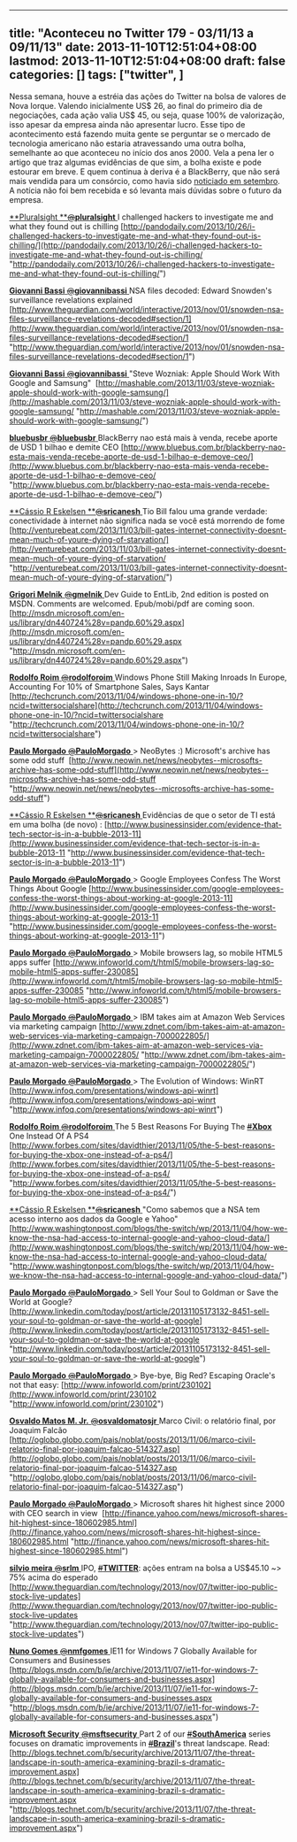 
---
title: "Aconteceu no Twitter 179 - 03/11/13 a 09/11/13"
date: 2013-11-10T12:51:04+08:00
lastmod: 2013-11-10T12:51:04+08:00
draft: false
categories: []
tags: ["twitter", ]
---


Nessa semana, houve a estréia das ações do Twitter na bolsa de valores de Nova Iorque. Valendo inicialmente US$ 26, ao final do primeiro dia de negociações, cada ação valia US$ 45, ou seja, quase 100% de valorização, isso apesar da empresa ainda não apresentar lucro. Esse tipo de acontecimento está fazendo muita gente se perguntar se o mercado de tecnologia americano não estaria atravessando uma outra bolha, semelhante ao que aconteceu no início dos anos 2000. Vela a pena ler o artigo que traz algumas evidências de que sim, a bolha existe e pode estourar em breve. E quem continua à deriva é a BlackBerry, que não será mais vendida para um consórcio, como havia sido [noticiado em setembro](/blog/post/2013/09/29/Aconteceu-no-Twitter-173-220913-a-280913.aspx).  A notícia não foi bem recebida e só levanta mais dúvidas sobre o futuro da empresa.

[**Pluralsight **‏<s>@</s>**pluralsight** ](https://twitter.com/pluralsight) I challenged hackers to investigate me and what they found out is chilling [http://pandodaily.com/2013/10/26/i-challenged-hackers-to-investigate-me-and-what-they-found-out-is-chilling/](http://pandodaily.com/2013/10/26/i-challenged-hackers-to-investigate-me-and-what-they-found-out-is-chilling/ "http://pandodaily.com/2013/10/26/i-challenged-hackers-to-investigate-me-and-what-they-found-out-is-chilling/")   

[**Giovanni Bassi** ‏<s>@</s>**giovannibassi** ](https://twitter.com/giovannibassi) NSA files decoded: Edward Snowden's surveillance revelations explained [http://www.theguardian.com/world/interactive/2013/nov/01/snowden-nsa-files-surveillance-revelations-decoded#section/1](http://www.theguardian.com/world/interactive/2013/nov/01/snowden-nsa-files-surveillance-revelations-decoded#section/1 "http://www.theguardian.com/world/interactive/2013/nov/01/snowden-nsa-files-surveillance-revelations-decoded#section/1")   

[**Giovanni Bassi** ‏<s>@</s>**giovannibassi** ](https://twitter.com/giovannibassi) "Steve Wozniak: Apple Should Work With Google and Samsung"  [http://mashable.com/2013/11/03/steve-wozniak-apple-should-work-with-google-samsung/](http://mashable.com/2013/11/03/steve-wozniak-apple-should-work-with-google-samsung/ "http://mashable.com/2013/11/03/steve-wozniak-apple-should-work-with-google-samsung/")   

[**bluebusbr** ‏<s>@</s>**bluebusbr** ](https://twitter.com/bluebusbr) BlackBerry nao está mais à venda, recebe aporte de USD 1 bilhao e demite CEO [http://www.bluebus.com.br/blackberry-nao-esta-mais-venda-recebe-aporte-de-usd-1-bilhao-e-demove-ceo/](http://www.bluebus.com.br/blackberry-nao-esta-mais-venda-recebe-aporte-de-usd-1-bilhao-e-demove-ceo/ "http://www.bluebus.com.br/blackberry-nao-esta-mais-venda-recebe-aporte-de-usd-1-bilhao-e-demove-ceo/")   

[**Cássio R Eskelsen **‏<s>@</s>**sricanesh** ](https://twitter.com/sricanesh) Tio Bill falou uma grande verdade: conectividade à internet não significa nada se você está morrendo de fome [http://venturebeat.com/2013/11/03/bill-gates-internet-connectivity-doesnt-mean-much-of-youre-dying-of-starvation/](http://venturebeat.com/2013/11/03/bill-gates-internet-connectivity-doesnt-mean-much-of-youre-dying-of-starvation/ "http://venturebeat.com/2013/11/03/bill-gates-internet-connectivity-doesnt-mean-much-of-youre-dying-of-starvation/")   

[**Grigori Melnik** ‏<s>@</s>**gmelnik** ](https://twitter.com/gmelnik) Dev Guide to EntLib, 2nd edition is posted on MSDN. Comments are welcomed. Epub/mobi/pdf are coming soon.  [http://msdn.microsoft.com/en-us/library/dn440724%28v=pandp.60%29.aspx](http://msdn.microsoft.com/en-us/library/dn440724%28v=pandp.60%29.aspx "http://msdn.microsoft.com/en-us/library/dn440724%28v=pandp.60%29.aspx")   

[**Rodolfo Roim** ‏<s>@</s>**rodolforoim** ](https://twitter.com/rodolforoim) Windows Phone Still Making Inroads In Europe, Accounting For 10% of Smartphone Sales, Says Kantar [http://techcrunch.com/2013/11/04/windows-phone-one-in-10/?ncid=twittersocialshare](http://techcrunch.com/2013/11/04/windows-phone-one-in-10/?ncid=twittersocialshare "http://techcrunch.com/2013/11/04/windows-phone-one-in-10/?ncid=twittersocialshare")   

[**Paulo Morgado** ‏<s>@</s>**PauloMorgado** ](https://twitter.com/PauloMorgado) > NeoBytes :) Microsoft's archive has some odd stuff  [http://www.neowin.net/news/neobytes--microsofts-archive-has-some-odd-stuff](http://www.neowin.net/news/neobytes--microsofts-archive-has-some-odd-stuff "http://www.neowin.net/news/neobytes--microsofts-archive-has-some-odd-stuff")   

[**Cássio R Eskelsen **‏<s>@</s>**sricanesh** ](https://twitter.com/sricanesh) Evidências de que o setor de TI está em uma bolha (de novo) : [http://www.businessinsider.com/evidence-that-tech-sector-is-in-a-bubble-2013-11](http://www.businessinsider.com/evidence-that-tech-sector-is-in-a-bubble-2013-11 "http://www.businessinsider.com/evidence-that-tech-sector-is-in-a-bubble-2013-11")   

[**Paulo Morgado** ‏<s>@</s>**PauloMorgado** ](https://twitter.com/PauloMorgado) > Google Employees Confess The Worst Things About Google [http://www.businessinsider.com/google-employees-confess-the-worst-things-about-working-at-google-2013-11](http://www.businessinsider.com/google-employees-confess-the-worst-things-about-working-at-google-2013-11 "http://www.businessinsider.com/google-employees-confess-the-worst-things-about-working-at-google-2013-11")   

[**Paulo Morgado** ‏<s>@</s>**PauloMorgado** ](https://twitter.com/PauloMorgado) > Mobile browsers lag, so mobile HTML5 apps suffer [http://www.infoworld.com/t/html5/mobile-browsers-lag-so-mobile-html5-apps-suffer-230085](http://www.infoworld.com/t/html5/mobile-browsers-lag-so-mobile-html5-apps-suffer-230085 "http://www.infoworld.com/t/html5/mobile-browsers-lag-so-mobile-html5-apps-suffer-230085")   

[**Paulo Morgado** ‏<s>@</s>**PauloMorgado** ](https://twitter.com/PauloMorgado) > IBM takes aim at Amazon Web Services via marketing campaign [http://www.zdnet.com/ibm-takes-aim-at-amazon-web-services-via-marketing-campaign-7000022805/](http://www.zdnet.com/ibm-takes-aim-at-amazon-web-services-via-marketing-campaign-7000022805/ "http://www.zdnet.com/ibm-takes-aim-at-amazon-web-services-via-marketing-campaign-7000022805/")   

[**Paulo Morgado** ‏<s>@</s>**PauloMorgado** ](https://twitter.com/PauloMorgado) > The Evolution of Windows: WinRT [http://www.infoq.com/presentations/windows-api-winrt](http://www.infoq.com/presentations/windows-api-winrt "http://www.infoq.com/presentations/windows-api-winrt")   

[**Rodolfo Roim** ‏<s>@</s>**rodolforoim** ](https://twitter.com/rodolforoim) The 5 Best Reasons For Buying The [<s>#</s>**Xbox**](https://twitter.com/search?q=%23Xbox&src=hash) One Instead Of A PS4  [http://www.forbes.com/sites/davidthier/2013/11/05/the-5-best-reasons-for-buying-the-xbox-one-instead-of-a-ps4/](http://www.forbes.com/sites/davidthier/2013/11/05/the-5-best-reasons-for-buying-the-xbox-one-instead-of-a-ps4/ "http://www.forbes.com/sites/davidthier/2013/11/05/the-5-best-reasons-for-buying-the-xbox-one-instead-of-a-ps4/")   

[**Cássio R Eskelsen **‏<s>@</s>**sricanesh** ](https://twitter.com/sricanesh) "Como sabemos que a NSA tem acesso interno aos dados da Google e Yahoo" [http://www.washingtonpost.com/blogs/the-switch/wp/2013/11/04/how-we-know-the-nsa-had-access-to-internal-google-and-yahoo-cloud-data/](http://www.washingtonpost.com/blogs/the-switch/wp/2013/11/04/how-we-know-the-nsa-had-access-to-internal-google-and-yahoo-cloud-data/ "http://www.washingtonpost.com/blogs/the-switch/wp/2013/11/04/how-we-know-the-nsa-had-access-to-internal-google-and-yahoo-cloud-data/")   

[**Paulo Morgado** ‏<s>@</s>**PauloMorgado** ](https://twitter.com/PauloMorgado) > Sell Your Soul to Goldman or Save the World at Google? [http://www.linkedin.com/today/post/article/20131105173132-8451-sell-your-soul-to-goldman-or-save-the-world-at-google](http://www.linkedin.com/today/post/article/20131105173132-8451-sell-your-soul-to-goldman-or-save-the-world-at-google "http://www.linkedin.com/today/post/article/20131105173132-8451-sell-your-soul-to-goldman-or-save-the-world-at-google")   

[**Paulo Morgado** ‏<s>@</s>**PauloMorgado** ](https://twitter.com/PauloMorgado) > Bye-bye, Big Red? Escaping Oracle's not that easy: [http://www.infoworld.com/print/230102](http://www.infoworld.com/print/230102 "http://www.infoworld.com/print/230102")   

[**Osvaldo Matos M. Jr.** ‏<s>@</s>**osvaldomatosjr** ](https://twitter.com/osvaldomatosjr) Marco Civil: o relatório final, por Joaquim Falcão [http://oglobo.globo.com/pais/noblat/posts/2013/11/06/marco-civil-relatorio-final-por-joaquim-falcao-514327.asp](http://oglobo.globo.com/pais/noblat/posts/2013/11/06/marco-civil-relatorio-final-por-joaquim-falcao-514327.asp "http://oglobo.globo.com/pais/noblat/posts/2013/11/06/marco-civil-relatorio-final-por-joaquim-falcao-514327.asp")   

[**Paulo Morgado** ‏<s>@</s>**PauloMorgado** ](https://twitter.com/PauloMorgado) > Microsoft shares hit highest since 2000 with CEO search in view  [http://finance.yahoo.com/news/microsoft-shares-hit-highest-since-180602985.html](http://finance.yahoo.com/news/microsoft-shares-hit-highest-since-180602985.html "http://finance.yahoo.com/news/microsoft-shares-hit-highest-since-180602985.html")   

[**silvio meira** ‏<s>@</s>**srlm** ](https://twitter.com/srlm) IPO, [<s>#</s>**TWITTER**](https://twitter.com/search?q=%23TWITTER&src=hash): ações entram na bolsa a US$45.10 ~> 75% acima do esperado [http://www.theguardian.com/technology/2013/nov/07/twitter-ipo-public-stock-live-updates](http://www.theguardian.com/technology/2013/nov/07/twitter-ipo-public-stock-live-updates "http://www.theguardian.com/technology/2013/nov/07/twitter-ipo-public-stock-live-updates")   

[**Nuno Gomes** ‏<s>@</s>**nmfgomes** ](https://twitter.com/nmfgomes) IE11 for Windows 7 Globally Available for Consumers and Businesses [http://blogs.msdn.com/b/ie/archive/2013/11/07/ie11-for-windows-7-globally-available-for-consumers-and-businesses.aspx](http://blogs.msdn.com/b/ie/archive/2013/11/07/ie11-for-windows-7-globally-available-for-consumers-and-businesses.aspx "http://blogs.msdn.com/b/ie/archive/2013/11/07/ie11-for-windows-7-globally-available-for-consumers-and-businesses.aspx")   

[**Microsoft Security** ‏<s>@</s>**msftsecurity** ](https://twitter.com/msftsecurity) Part 2 of our [<s>#</s>**SouthAmerica**](https://twitter.com/search?q=%23SouthAmerica&src=hash) series focuses on dramatic improvements in [<s>#</s>**Brazil**](https://twitter.com/search?q=%23Brazil&src=hash)'s threat landscape. Read: [http://blogs.technet.com/b/security/archive/2013/11/07/the-threat-landscape-in-south-america-examining-brazil-s-dramatic-improvement.aspx](http://blogs.technet.com/b/security/archive/2013/11/07/the-threat-landscape-in-south-america-examining-brazil-s-dramatic-improvement.aspx "http://blogs.technet.com/b/security/archive/2013/11/07/the-threat-landscape-in-south-america-examining-brazil-s-dramatic-improvement.aspx")

